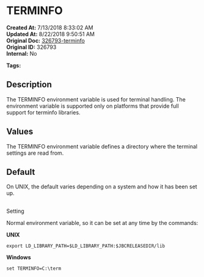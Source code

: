 # TERMINFO

**Created At:** 7/13/2018 8:33:02 AM  
**Updated At:** 8/22/2018 9:50:51 AM  
**Original Doc:** [326793-terminfo](https://docs.jbase.com/41717-environment-variables/326793-terminfo)  
**Original ID:** 326793  
**Internal:** No  

**Tags:**
<badge text='environment variables' vertical='middle' />
<badge text='terminal' vertical='middle' />

## Description

The TERMINFO environment variable is used for terminal handling. The environment variable is supported only on platforms that provide full support for terminfo libraries.



## Values

The TERMINFO environment variable defines a directory where the terminal settings are read from.

## Default

On UNIX, the default varies depending on a system and how it has been set up.

## 
Setting

Normal environment variable, so it can be set at any time by the commands:

**UNIX**

```
export LD_LIBRARY_PATH=$LD_LIBRARY_PATH:$JBCRELEASEDIR/lib
```



**Windows**

```
set TERMINFO=C:\term
```

